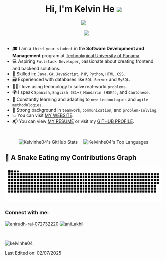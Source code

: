 <h1 align="center">Hi, I'm Kelvin He <img src="https://media.giphy.com/media/hvRJCLFzcasrR4ia7z/giphy.gif" width="35"></h1>

<p align="center">
  <a href="https://github.com/kelvinhe04/readme-typing-svg">
    <img src="https://readme-typing-svg.herokuapp.com?font=Time+New+Roman&color=%2355F532&size=25&center=true&vCenter=true&width=700&height=100&lines=Software+Development+Student+@+UTP;Aspiring+Fullstack+Developer;Teamwork+%7C+Adaptability+%7C+Problem+Solving;Skilled+in+Java,+C%23,+JS,+PHP,+Python;Database+Management:+SQL+Server,+MySQL;Always+learning+new+technologies">
  </a>
</p>

<picture>
  <img align="right" src="https://github.com/7oSkaaa/7oSkaaa/blob/main/Images/Right_Side.gif?raw=true" width="250px">
</picture>

<br><br>

- 🎓 I am a <code>third-year student</code> in the <strong>Software Development and Management</strong> program at <a href="https://utp.ac.pa/" target="_blank">Technological University of Panama</a>.
- 💻 Aspiring <code>Fullstack Developer</code>, passionate about creating frontend and backend solutions.
- 🔧 Skilled in: <code>Java</code>, <code>C#</code>, <code>JavaScript</code>, <code>PHP</code>, <code>Python</code>, <code>HTML</code>, <code>CSS</code>.
- 🗃️ Experienced with databases like <code>SQL Server</code> and <code>MySQL</code>.
- 👨‍💻 I love using technology to solve real-world <code>problems</code>.
- 🌍 I speak <code>Spanish</code>, <code>English (B1+)</code>, <code>Mandarin (HSK4)</code>, and <code>Cantonese</code>.
- 🌱 Constantly learning and adapting to <code>new technologies</code> and <code>agile methodologies</code>.
- 🤝 Strong background in <code>teamwork</code>, <code>communication</code>, and <code>problem-solving</code>.
- 💥 You can visit <a href=" " target="_blank">MY WEBSITE</a>.
- 📬 You can view <a href="https://github.com/kelvinhe04/kelvinhe04/raw/main/Kelvin_He_CV.pdf" target="_blank">MY RESUME</a> or visit my <a href="https://github.com/kelvinhe04" target="_blank">GITHUB PROFILE</a>.
<br>




<p align="center">
  <img alt="Kelvinhe04's GitHub Stats" 
       src="https://github-readme-stats.vercel.app/api/?username=kelvinhe04&show_icons=true&include_all_commits=true&count_private=true&theme=react&hide_border=true&bg_color=1F222E&title_color=F85D7F&icon_color=F8D866" 
       height="192px" />
  &nbsp;&nbsp;&nbsp;
  <img alt="Kelvinhe04's Top Languages" 
       src="https://github-readme-stats.vercel.app/api/top-langs/?username=kelvinhe04&langs_count=8&layout=compact&theme=react&hide_border=true&bg_color=1F222E&title_color=F85D7F&icon_color=F8D866" 
       height="192px" />
</p>

## 🐍 A Snake Eating my Contributions Graph

<p align="center">
  <img src="https://github.com/kelvinhe04/kelvinhe04/blob/output/github-snake-dark.svg" alt="snake gif" />
</p>

<h3 align="left">Connect with me:</h3>
<p align="left">
<a href="https://www.linkedin.com/in/kelvin-he-256986289/" target="blank"><img align="center" src="https://raw.githubusercontent.com/rahuldkjain/github-profile-readme-generator/master/src/images/icons/Social/linked-in-alt.svg" alt="anirudh-rai-072732220" height="30" width="40" /></a>
<a href="https://www.instagram.com/khelvinw/" target="blank"><img align="center" src="https://raw.githubusercontent.com/rahuldkjain/github-profile-readme-generator/master/src/images/icons/Social/instagram.svg" alt="anii_akhil" height="30" width="40" /></a>
</p>
<br>
<p align="left"> 
  <img src="https://komarev.com/ghpvc/?username=kelvinhe04&label=Profile%20views&color=0e75b6&style=flat" alt="kelvinhe04" /> 
</p>

Last Edited on: 02/07/2025

